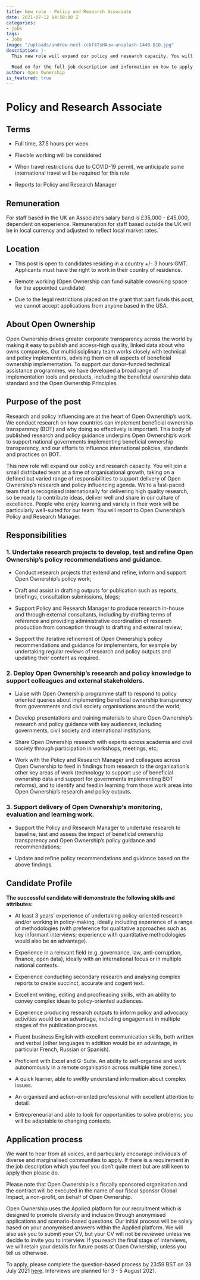 ```yaml
---
title: New role - Policy and Research Associate
date: 2021-07-12 14:58:00 Z
categories:
- jobs
tags:
- Jobs
image: "/uploads/andrew-neel-cckf4TsHAuw-unsplash-1440-810.jpg"
description: |-
  This new role will expand our policy and research capacity. You will join a small distributed team at a time of organisational growth, taking on a defined but varied range of responsibilities to support delivery of Open Ownership’s research and policy influencing agenda. We’re a fast-paced team that is recognised internationally for delivering high quality research, so be ready to contribute ideas, deliver well and share in our culture of excellence. People who enjoy learning and variety in their work will be particularly well-suited for our team.

  Read on for the full job description and information on how to apply.
author: Open Ownership
is_featured: true
---
```


# Policy and Research Associate

## Terms

* Full time, 37.5 hours per week

* Flexible working will be considered

* When travel restrictions due to COVID-19 permit, we anticipate some international travel will be required for this role

* Reports to: Policy and Research Manager

## Remuneration

For staff based in the UK an Associate’s salary band is  £35,000 - £45,000, dependent on experience. Remuneration for staff based outside the UK will be in local currency and adjusted to reflect local market rates.\`

## Location

* This post is open to candidates residing in a country \+/- 3 hours GMT. Applicants must have the right to work in their country of residence.

* Remote working (Open Ownership can fund suitable coworking space for the appointed candidate)

* Due to the legal restrictions placed on the grant that part funds this post, we cannot accept applications from anyone based in the USA.

## About Open Ownership

Open Ownership drives greater corporate transparency across the world by making it easy to publish and access-high quality, linked data about who owns companies.  Our multidisciplinary team works closely with technical and policy implementers, advising them on all aspects of beneficial ownership implementation.  To support our donor-funded technical assistance programmes, we have developed a broad range of implementation tools and products, including the beneficial ownership data standard and the Open Ownership Principles.

## Purpose of the post

Research and policy influencing are at the heart of Open Ownership’s work. We conduct research on how countries can implement beneficial ownership transparency (BOT) and why doing so effectively is important. This body of published research and policy guidance underpins Open Ownership’s work to support national governments implementing beneficial ownership transparency, and our efforts to influence international policies, standards and practices on BOT.

This new role will expand our policy and research capacity. You will join a small distributed team at a time of organisational growth, taking on a defined but varied range of responsibilities to support delivery of Open Ownership’s research and policy influencing agenda. We’re a fast-paced team that is recognised internationally for delivering high quality research, so be ready to contribute ideas, deliver well and share in our culture of excellence. People who enjoy learning and variety in their work will be particularly well-suited for our team. You will report to Open Ownership’s Policy and Research Manager.

## Responsibilities

### 1. Undertake research projects to develop, test and refine Open Ownership’s policy recommendations and guidance.

* Conduct research projects that extend and refine, inform and support Open Ownership’s policy work;

* Draft and assist in drafting outputs for publication such as reports, briefings, consultation submissions, blogs;

* Support Policy and Research Manager to produce research in-house and through external consultants, including by drafting terms of reference and providing administrative coordination of research production from conception through to drafting and external review;

* Support the iterative refinement of Open Ownership’s policy recommendations and guidance for implementers, for example by undertaking regular reviews of research and policy outputs and updating their content as required.

### 2. Deploy Open Ownership’s research and policy knowledge to support colleagues and external stakeholders.

* Liaise with Open Ownership programme staff to respond to policy oriented queries about implementing beneficial ownership transparency from governments and civil society organisations around the world;

* Develop presentations and training materials to share Open Ownership’s research and policy guidance with key audiences, including governments, civil society and international institutions;

* Share Open Ownership research with experts across academia and civil society through participation in workshops, meetings, etc;

* Work with the Policy and Research Manager and colleagues across Open Ownership to feed in findings from research to the organisation’s other key areas of work (technology to support use of beneficial ownership data and support for governments implementing BOT reforms), and to identify and feed in learning from those work areas into Open Ownership’s research and policy outputs.

### 3. Support delivery of Open Ownership’s monitoring, evaluation and learning work.

* Support the Policy and Research Manager to undertake research to baseline, test and assess the impact of beneficial ownership transparency and Open Ownership’s policy guidance and recommendations;

* Update and refine policy recommendations and guidance based on the above findings.

## Candidate Profile

**The successful candidate will demonstrate the following skills and attributes:**

* At least 3 years’ experience of undertaking policy-oriented research and/or working in policy-making, ideally including experience of a range of methodologies (with preference for qualitative approaches such as key informant interviews; experience with quantitative methodologies would also be an advantage).

* Experience in a relevant field (e.g. governance, law, anti-corruption, finance, open data), ideally with an international focus or in multiple national contexts.

* Experience conducting secondary research and analysing complex reports to create succinct, accurate and cogent text.

* Excellent writing, editing and proofreading skills, with an ability to convey complex ideas to policy-oriented audiences.

* Experience producing research outputs to inform policy and advocacy activities would be an advantage, including engagement in multiple stages of the publication process.

* Fluent business English with excellent communication skills, both written and verbal (other languages in addition would be an advantage, in particular French, Russian or Spanish).

* Proficient with Excel and G-Suite.
  An ability to self-organise and work autonomously in a remote organisation across multiple time zones.\\

* A quick learner, able to swiftly understand information about complex issues.

* An organised and action-oriented professional with excellent attention to detail.

* Entrepreneurial and able to look for opportunities to solve problems; you will be adaptable to changing contexts.

## Application process

We want to hear from all voices, and particularly encourage individuals of diverse and marginalised communities to apply.  If there is a requirement in the job description which you feel you don’t quite meet but are still keen to apply then please do.

Please note that Open Ownership is a fiscally sponsored organisation and the contract will be executed in the name of our fiscal sponsor Global Impact, a non-profit, on behalf of Open Ownership.

Open Ownership uses the Applied platform for our recruitment which is designed to promote diversity and inclusion through anonymised applications and scenario-based questions. Our initial process will be solely based on your anonymised answers within the Applied platform. We will also ask you to submit your CV, but your CV will not be reviewed unless we decide to invite you to interview. If you reach the final stage of interviews, we will retain your details for future posts at Open Ownership, unless you tell us otherwise.

To apply, please complete the question-based process by 23:59 BST on 28 July 2021 [here](https://app.beapplied.com/apply/wlpddofxfi). Interviews are planned for 3 - 5 August 2021.